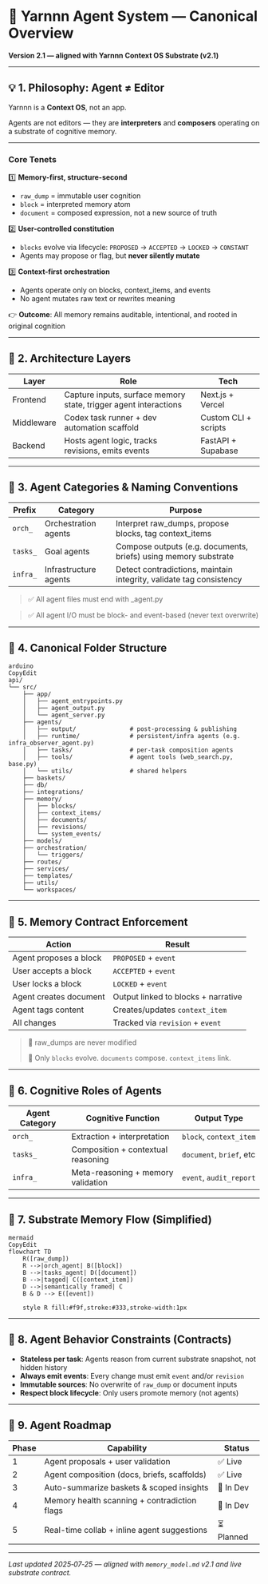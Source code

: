 # 🧠 Yarnnn Agent System — Canonical Overview

**Version 2.1 — aligned with Yarnnn Context OS Substrate (v2.1)**

---

## 💡 1. Philosophy: Agent ≠ Editor

Yarnnn is a **Context OS**, not an app.

Agents are not editors — they are **interpreters** and **composers** operating on a substrate of cognitive memory.

---

### Core Tenets

1️⃣ **Memory-first, structure-second**

- `raw_dump` = immutable user cognition
- `block` = interpreted memory atom
- `document` = composed expression, not a new source of truth

2️⃣ **User-controlled constitution**

- `blocks` evolve via lifecycle: `PROPOSED` → `ACCEPTED` → `LOCKED` → `CONSTANT`
- Agents may propose or flag, but **never silently mutate**

3️⃣ **Context-first orchestration**

- Agents operate only on blocks, context_items, and events
- No agent mutates raw text or rewrites meaning

👉 **Outcome**: All memory remains auditable, intentional, and rooted in original cognition

---

## 🧱 2. Architecture Layers

| Layer | Role | Tech |
| --- | --- | --- |
| Frontend | Capture inputs, surface memory state, trigger agent interactions | Next.js + Vercel |
| Middleware | Codex task runner + dev automation scaffold | Custom CLI + scripts |
| Backend | Hosts agent logic, tracks revisions, emits events | FastAPI + Supabase |

---

## 🧠 3. Agent Categories & Naming Conventions

| Prefix | Category | Purpose |
| --- | --- | --- |
| `orch_` | Orchestration agents | Interpret raw_dumps, propose blocks, tag context_items |
| `tasks_` | Goal agents | Compose outputs (e.g. documents, briefs) using memory substrate |
| `infra_` | Infrastructure agents | Detect contradictions, maintain integrity, validate tag consistency |

> ✅ All agent files must end with _agent.py
> 

> ✅ All agent I/O must be block- and event-based (never text overwrite)
> 

---

## 📂 4. Canonical Folder Structure

```
arduino
CopyEdit
api/
└── src/
    ├── app/
    │   ├── agent_entrypoints.py
    │   ├── agent_output.py
    │   └── agent_server.py
    ├── agents/
    │   ├── output/               # post-processing & publishing
    │   ├── runtime/              # persistent/infra agents (e.g. infra_observer_agent.py)
    │   ├── tasks/                # per-task composition agents
    │   ├── tools/                # agent tools (web_search.py, base.py)
    │   └── utils/                # shared helpers
    ├── baskets/
    ├── db/
    ├── integrations/
    ├── memory/
    │   ├── blocks/
    │   ├── context_items/
    │   ├── documents/
    │   ├── revisions/
    │   └── system_events/
    ├── models/
    ├── orchestration/
    │   └── triggers/
    ├── routes/
    ├── services/
    ├── templates/
    ├── utils/
    └── workspaces/

```

---

## 🧩 5. Memory Contract Enforcement

| Action | Result |
| --- | --- |
| Agent proposes a block | `PROPOSED` + `event` |
| User accepts a block | `ACCEPTED` + `event` |
| User locks a block | `LOCKED` + `event` |
| Agent creates document | Output linked to blocks + narrative |
| Agent tags content | Creates/updates `context_item` |
| All changes | Tracked via `revision` + `event` |

> 🧠 raw_dumps are never modified
> 
> 
> 🧠 Only `blocks` evolve. `documents` compose. `context_items` link.
> 

---

## 🧠 6. Cognitive Roles of Agents

| Agent Category | Cognitive Function | Output Type |
| --- | --- | --- |
| `orch_` | Extraction + interpretation | `block`, `context_item` |
| `tasks_` | Composition + contextual reasoning | `document`, `brief`, etc |
| `infra_` | Meta-reasoning + memory validation | `event`, `audit_report` |

---

## 🔁 7. Substrate Memory Flow (Simplified)

```mermaid
mermaid
CopyEdit
flowchart TD
    R([raw_dump])
    R -->|orch_agent| B([block])
    B -->|tasks_agent| D([document])
    B -->|tagged| C([context_item])
    D -->|semantically framed| C
    B & D --> E([event])

    style R fill:#f9f,stroke:#333,stroke-width:1px

```

---

## 🧠 8. Agent Behavior Constraints (Contracts)

- **Stateless per task**: Agents reason from current substrate snapshot, not hidden history
- **Always emit events**: Every change must emit `event` and/or `revision`
- **Immutable sources**: No overwrite of `raw_dump` or document inputs
- **Respect block lifecycle**: Only users promote memory (not agents)

---

## 🔭 9. Agent Roadmap

| Phase | Capability | Status |
| --- | --- | --- |
| 1 | Agent proposals + user validation | ✅ Live |
| 2 | Agent composition (docs, briefs, scaffolds) | ✅ Live |
| 3 | Auto-summarize baskets & scoped insights | 🧪 In Dev |
| 4 | Memory health scanning + contradiction flags | 🧪 In Dev |
| 5 | Real-time collab + inline agent suggestions | ⏳ Planned |

---

*Last updated 2025‑07‑25 — aligned with `memory_model.md` v2.1 and live substrate contract.*